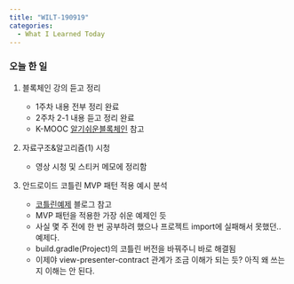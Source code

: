 ```yaml
---
title: "WILT-190919"
categories:
  - What I Learned Today
---
```


### 오늘 한 일

1. 블록체인 강의 듣고 정리
    - 1주차 내용 전부 정리 완료
    - 2주차 2-1 내용 듣고 정리 완료
    - K-MOOC [알기쉬운블록체인] 참고

2. 자료구조&알고리즘(1) 시청
    - 영상 시청 및 스티커 메모에 정리함

3. 안드로이드 코틀린 MVP 패턴 적용 예시 분석
    - [코틀린예제] 블로그 참고
    - MVP 패턴을 적용한 가장 쉬운 예제인 듯
    - 사실 몇 주 전에 한 번 공부하려 했으나 프로젝트 import에 실패해서 못했던.. 예제다.
    - build.gradle(Project)의 코틀린 버전을 바꿔주니 바로 해결됨
    - 이제야 view-presenter-contract 관계가 조금 이해가 되는 듯? 아직 왜 쓰는지 이해는 안 된다.



[알기쉬운블록체인]: http://www.kmooc.kr/courses/course-v1:SJCU+SJCU01+2019_2/course/
[코틀린예제]: https://medium.com/@dlgksah/mvp-kotlin-example-2de93add4c82

